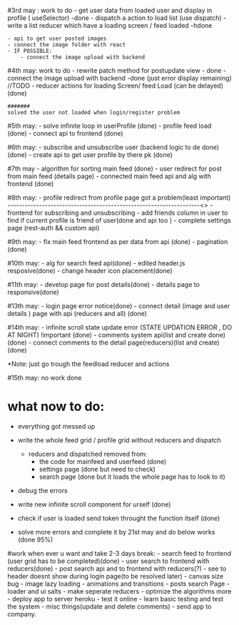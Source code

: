#3rd may : work to do
    - get user data from loaded user and display in profile ( useSelector) -done
    - dispatch a action to load list (use dispatch)
    - write a list reducer which have a loading screen / feed loaded -hdone
     

    - api to get user posted images
    - connect the image folder with react
    - IF POSSIBLE:
        - connect the image upload with backend

#4th may: work to do
    - rewrite patch method for postupdate view - done
    - connect the image upload with backend -done (just error display remaining) //TODO
    - reducer actions for loading Screen/ feed Load (can be delayed) (done)

    #######
    solved the user not loaded when login/register problem

#5th may: 
    - solve infinite loop in userProfile (done)
    - profile feed load (done)
    - connect api to frontend (done)

#6th may:
    - subscribe and unsubscribe user (backend logic to de done) (done)
    - create api to get user profile by there pk (done)
        
#7th may
    - algorithm for sorting main feed (done)
    - user redirect for post from main feed (details page)
    - connected main feed api and alg with frontend (done)

#8th may:
    - profile redirect from profile page got a problem(least important) -------------------------------------------------------------------<>
    - frontend for subscribing and unsubscribing 
    - add friends column in user to find if current profile is friend of user(done and api too ) 
    - complete settings page (rest-auth && custom api)

#9th may:
    - fix main feed frontend as per data from api (done)
    - pagination  (done)

#10th may:
    - alg for search feed api(done)
    - edited header.js resposive(done)
    - change header icon placement(done)
    
#11th may: 
    - develop page for post details(done) 
    - details page to responsive(done)

#13th may:
    - login page error notice(done)
    - connect detail (image and user details ) page with api (reducers and all) (done)
    
#14th may:
    - infinite scroll state update error (STATE UPDATION ERROR , DO AT NIGHT) !important (done)
    - comments system api(list and create done)(done)
    - connect comments to the detail page(reducers)(list and create)(done)
    
*Note: just go trough the feedload reducer and actions

#15th may:
    no work done


# what now to do:
- everything got messed up
- write the whole feed grid / profile grid without reducers and dispatch
    - reducers and dispatched removed from:
        - the code for mainfeed and userfeed (done)
        - settings page (done but need to check)
        - search page (done but it loads the whole page has to look to it)


- debug the errors
- write new infinite scroll component for urself (done)
- check if user is loaded send token throught the function itself (done)
- solve more errors and complete it by 21st may and do below works (done 95%)




#work when ever u want and take 2-3 days break:
    - search feed to frontend (user grid has to be completed)(done)
    - user search to frontend with reducers(done)
    - post search api and to frontend with reducers(?)
    - see to header doesnt show during login page(to be resolved later)
    - canvas size bug
    - image lazy loading
    - animations and transitions
    - posts search Page
    - loader and ui salts
    - make seperate reducers
    - optimize the algorithms more
    - deploy app to server heroku
    - test it online 
    - learn basic testing and test the system
    - misc things(update and delete comments)
    - send app to company.
